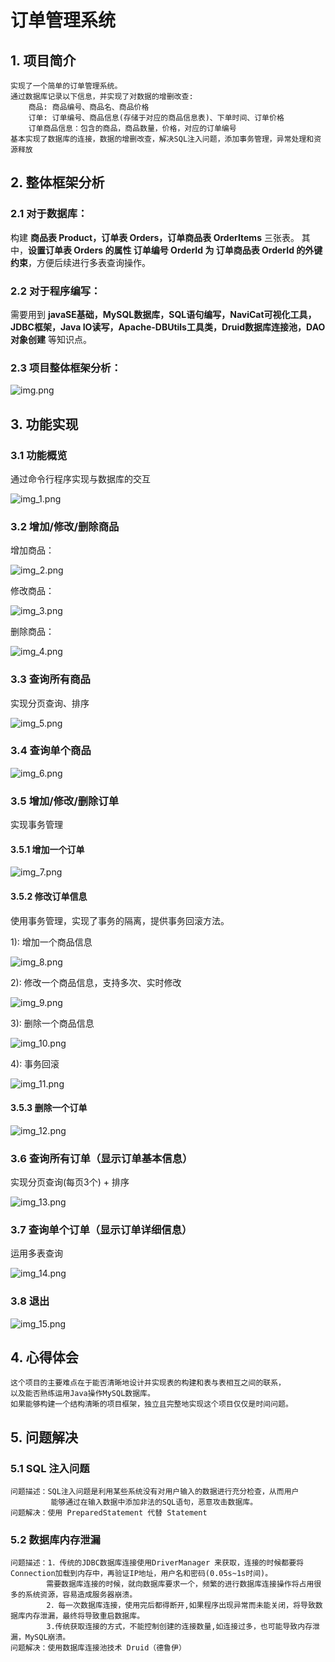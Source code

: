 # 订单管理系统

## 1. 项目简介
    实现了一个简单的订单管理系统。
    通过数据库记录以下信息，并实现了对数据的增删改查:
        商品: 商品编号、商品名、商品价格
        订单: 订单编号、商品信息(存储于对应的商品信息表)、下单时间、订单价格
        订单商品信息：包含的商品，商品数量，价格，对应的订单编号
    基本实现了数据库的连接，数据的增删改查，解决SQL注入问题，添加事务管理，异常处理和资源释放
    
## 2. 整体框架分析
### 2.1 对于数据库：
构建 **商品表 Product，订单表 Orders，订单商品表 OrderItems** 三张表。
其中，**设置订单表 Orders 的属性 订单编号 OrderId 为 订单商品表 OrderId 的外键约束**，方便后续进行多表查询操作。

### 2.2 对于程序编写：
需要用到 **javaSE基础，MySQL数据库，SQL语句编写，NaviCat可视化工具，JDBC框架，Java IO读写，Apache-DBUtils工具类，Druid数据库连接池，DAO对象创建**
等知识点。

### 2.3 项目整体框架分析：
![img.png](pic/img.png)


## 3. 功能实现
### 3.1 功能概览
通过命令行程序实现与数据库的交互

![img_1.png](pic/img_1.png)


### 3.2 增加/修改/删除商品
增加商品：

![img_2.png](pic/img_2.png)


修改商品：

![img_3.png](pic/img_3.png)


删除商品：

![img_4.png](pic/img_4.png)



### 3.3 查询所有商品
实现分页查询、排序

![img_5.png](pic/img_5.png)


### 3.4 查询单个商品
![img_6.png](pic/img_6.png)


### 3.5 增加/修改/删除订单
实现事务管理
#### 3.5.1 增加一个订单
![img_7.png](pic/img_7.png)


#### 3.5.2 修改订单信息
使用事务管理，实现了事务的隔离，提供事务回滚方法。

1): 增加一个商品信息

![img_8.png](pic/img_8.png)


2): 修改一个商品信息，支持多次、实时修改

![img_9.png](pic/img_9.png)


3): 删除一个商品信息

![img_10.png](pic/img_10.png)


4): 事务回滚

![img_11.png](pic/img_11.png)



#### 3.5.3 删除一个订单
![img_12.png](pic/img_12.png)


### 3.6 查询所有订单（显示订单基本信息）
实现分页查询(每页3个) + 排序

![img_13.png](pic/img_13.png)


### 3.7 查询单个订单（显示订单详细信息）
运用多表查询

![img_14.png](pic/img_14.png)


### 3.8 退出
![img_15.png](pic/img_15.png)


## 4. 心得体会
    这个项目的主要难点在于能否清晰地设计并实现表的构建和表与表相互之间的联系，
    以及能否熟练运用Java操作MySQL数据库。
    如果能够构建一个结构清晰的项目框架，独立且完整地实现这个项目仅仅是时间问题。

## 5. 问题解决
### 5.1 SQL 注入问题
    问题描述：SQL注入问题是利用某些系统没有对用户输入的数据进行充分检查，从而用户
             能够通过在输入数据中添加非法的SQL语句，恶意攻击数据库。
    问题解决：使用 PreparedStatement 代替 Statement
### 5.2 数据库内存泄漏
    问题描述：1．传统的JDBC数据库连接使用DriverManager 来获取，连接的时候都要将 Connection加载到内存中，再验证IP地址，用户名和密码(0.05s~1s时间)。
            需要数据库连接的时候，就向数据库要求一个，频繁的进行数据库连接操作将占用很多的系统资源，容易造成服务器崩溃。
            2．每一次数据库连接，使用完后都得断开,如果程序出现异常而未能关闭，将导致数据库内存泄漏，最终将导致重启数据库。
            3.传统获取连接的方式，不能控制创建的连接数量,如连接过多，也可能导致内存泄漏，MySQL崩溃。
    问题解决：使用数据库连接池技术 Druid（德鲁伊）